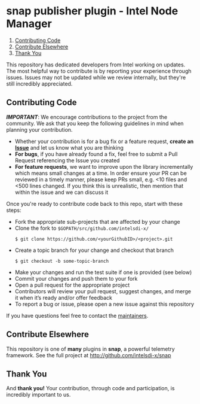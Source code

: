 # snap publisher plugin - Intel Node Manager

1. [Contributing Code](#contributing-code)
2. [Contribute Elsewhere](#contribute-elsewhere)
3. [Thank You](#thank-you)

This repository has dedicated developers from Intel working on updates. The most helpful way to contribute is by reporting your experience through issues. Issues may not be updated while we review internally, but they're still incredibly appreciated.

## Contributing Code
**_IMPORTANT_**: We encourage contributions to the project from the community. We ask that you keep the following guidelines in mind when planning your contribution.

* Whether your contribution is for a bug fix or a feature request, **create an [Issue](https://github.com/snap-plugin-collector-node-manager/issues)** and let us know what you are thinking
* **For bugs**, if you have already found a fix, feel free to submit a Pull Request referencing the Issue you created
* **For feature requests**, we want to improve upon the library incrementally which means small changes at a time. In order ensure your PR can be reviewed in a timely manner, please keep PRs small, e.g. <10 files and <500 lines changed. If you think this is unrealistic, then mention that within the issue and we can discuss it

Once you're ready to contribute code back to this repo, start with these steps:

* Fork the appropriate sub-projects that are affected by your change
* Clone the fork to `$GOPATH/src/github.com/intelsdi-x/`
	```
	$ git clone https://github.com/<yourGithubID>/<project>.git
	```
* Create a topic branch for your change and checkout that branch
    ```
    $ git checkout -b some-topic-branch
    ```
* Make your changes and run the test suite if one is provided (see below)
* Commit your changes and push them to your fork
* Open a pull request for the appropriate project
* Contributors will review your pull request, suggest changes, and merge it when it’s ready and/or offer feedback
* To report a bug or issue, please open a new issue against this repository

If you have questions feel free to contact the [maintainers](README.md#maintainers).

## Contribute Elsewhere
This repository is one of **many** plugins in **snap**, a powerful telemetry framework. See the full project at http://github.com/intelsdi-x/snap

## Thank You
And **thank you!** Your contribution, through code and participation, is incredibly important to us.
